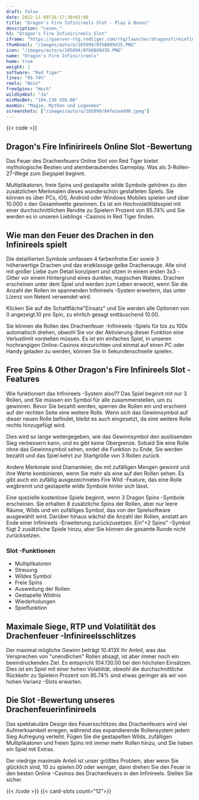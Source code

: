 ```yaml
---
draft: false
date: 2022-11-09T16:17:38+03:00
title: "Dragon's Fire Infinireels Slot - Play & Bonus"
description: "Lesen."
h1: "Dragon's Fire Infinirireels Slot"
iframe: "https://gserver-rtg.redtiger.com/rtg/launcher/dragonsfireinfinireels"
thumbnail: "/images/auto/o/105094/0fb8809d35.PNG"
icon: "/images/auto/o/105094/0fb8809d35.PNG"
name: "Dragon's Fire Infinirireels"
home: true
weight: 1
software: "Red Tiger"
lines: "95.74%"
reels: "Nein"
freeSpins: "Hoch"
wildSymbol: "Ja"
minMaxBet: "104.130 USD.00"
maxWin: "Magie, Mythen und Legenden"
screenshots: ["/images/auto/o/105099/84fe1e4d90.jpeg"]
---
```


{{< code >}}<h2>Dragon's Fire Infinirireels Online Slot -Bewertung</h2><p>Das Feuer des Drachenfeuers Online Slot von Red Tiger bietet mythologische Bestien und atemberaubendes Gameplay. Was als 3-Rollen-27-Wege zum Siegspiel beginnt.</p><p>Multiplikatoren, freie Spins und gestapelte wilde Symbole gehören zu den zusätzlichen Merkmalen dieses wunderschön gestalteten Spiels. Sie können es über PCs, iOS, Android oder Windows Mobiles spielen und über 10.000 x den Gesamtwette gewinnen. Es ist ein Hochvolatilitätsspiel mit einer durchschnittlichen Rendite zu Spielern Prozent von 95.74% und Sie werden es in unseren Lieblings -Casinos in Red Tiger finden.</p><h2>Wie man den Feuer des Drachen in den Infinireels spielt</h2><p>Die detaillierten Symbole umfassen 4 farbenfrohe Eier sowie 3 höherwertige Drachen und das erstklassige gelbe Drachenauge. Alle sind mit großer Liebe zum Detail konzipiert und sitzen in einem ersten 3x3 -Gitter vor einem Hintergrund eines dunklen, magischen Waldes. Drachen erscheinen unter dem Spiel und werden zum Leben erweckt, wenn Sie die Anzahl der Rollen im spannenden Infinireels -System erweitern, das unter Lizenz von Netent verwendet wird.</p><p>Klicken Sie auf die Schaltfläche"Einsatz" und Sie werden alle Optionen von 0 angezeigt.10 pro Spin, zu ehrlich gesagt enttäuschend 10.00.</p><p>Sie können die Rollen des Drachenfeuer -Infinireels -Spiels für bis zu 100x automatisch drehen, obwohl Sie vor der Aktivierung dieser Funktion eine Verlustlimit vorstellen müssen. Es ist ein einfaches Spiel, in unseren hochrangigen Online-Casinos einzurichten und einmal auf einen PC oder Handy geladen zu werden, können Sie in Sekundenschnelle spielen.</p><h2>Free Spins & Other Dragon's Fire Infinireels Slot -Features</h2><p>Wie funktioniert das Infinireels -System also?? Das Spiel beginnt mit nur 3 Rollen, und Sie müssen ein Symbol für alle zusammenstellen, um zu gewinnen. Bevor Sie bezahlt werden, sperren die Rollen ein und erscheint auf der rechten Seite eine weitere Rolle. Wenn sich das Gewinnsymbol auf dieser neuen Rolle befindet, bleibt es auch eingesetzt, da eine weitere Rolle rechts hinzugefügt wird.</p><p>Dies wird so lange weitergegeben, wie das Gewinnsymbol den auslösenden Sieg verbessern kann, und es gibt keine Obergrenze. Sobald Sie eine Rolle ohne das Gewinnsymbol sehen, endet die Funktion zu Ende. Sie werden bezahlt und das Spiel kehrt zur Startgröße von 3 Rollen zurück.</p><p>Andere Merkmale sind Diamanteier, die mit zufälligen Mengen gewinnt und ihre Werte kombinieren, wenn Sie mehr als eine auf den Rollen sehen. Es gibt auch ein zufällig ausgezeichnetes Fire Wild -Feature, das eine Rolle wegbrennt und gestapelte wilde Symbole hinter sich lässt.</p><p>Eine spezielle kostenlose Spiele beginnt, wenn 3 Dragon Spins -Symbole erscheinen. Sie erhalten 8 zusätzliche Spins der Rollen, aber nur leere Räume, Wilds und ein zufälliges Symbol, das von der Spielsoftware ausgewählt wird. Darüber hinaus wächst die Anzahl der Rollen, anstatt am Ende einer Infinireels -Erweiterung zurückzusetzen. Ein"+2 Spins" -Symbol fügt 2 zusätzliche Spiele hinzu, aber Sie können die gesamte Runde nicht zurücksetzen.</p><h3>
Slot -Funktionen</h3><ul>
<li></span>
Multiplikatoren</li>
<li></span>
Streuung</li>
<li></span>
Wildes Symbol</li>
<li></span>
Freie Spins</li>
<li></span>
Ausweitung der Rollen</li>
<li></span>
Gestapelte Wildnis</li>
<li></span>
Wiederholungen</li>
<li></span>
Spielfunktion</li></ul><h2>Maximale Siege, RTP und Volatilität des Drachenfeuer -Infinireelsschlitzes</h2><p>Der maximal mögliche Gewinn beträgt 10.413X Ihr Anteil, was das Versprechen von "unendlichen" Rollen absagt, ist aber immer noch ein beeindruckendes Ziel. Es entspricht 104.130.00 bei den höchsten Einsätzen. Dies ist ein Spiel mit einer hohen Volatilität, obwohl die durchschnittliche Rückkehr zu Spielern Prozent von 95.74% sind etwas geringer als wir von hohen Varianz -Slots erwarten.</p><h2>Die Slot -Bewertung unseres Drachenfeuerinfinireels</h2><p>Das spektakuläre Design des Feuersschlitzes des Drachenfeuers wird viel Aufmerksamkeit erregen, während das expandierende Rollensystem jedem Sieg Aufregung verleiht. Fügen Sie die gestapelten Wilds, zufälligen Multiplikatoren und freien Spins mit immer mehr Rollen hinzu, und Sie haben ein Spiel mit Extras.</p><p>Der niedrige maximale Anteil ist unser größtes Problem, aber wenn Sie glücklich sind, 10 zu spielen.00 oder weniger, dann drehen Sie den Feuer in den besten Online -Casinos des Drachenfeuers in den Infinireels. Stellen Sie sicher.</p>{{< /code >}}
{{< card-slots count="12">}}